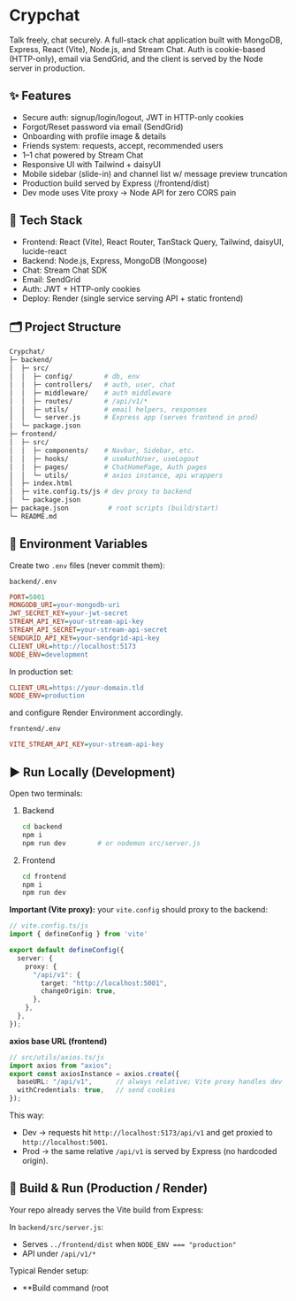 

# Crypchat

Talk freely, chat securely. A full-stack chat application built with MongoDB, Express, React (Vite), Node.js, and Stream Chat. Auth is cookie-based (HTTP-only), email via SendGrid, and the client is served by the Node server in production.

## ✨ Features

- Secure auth: signup/login/logout, JWT in HTTP-only cookies
- Forgot/Reset password via email (SendGrid)
- Onboarding with profile image & details
- Friends system: requests, accept, recommended users
- 1–1 chat powered by Stream Chat
- Responsive UI with Tailwind + daisyUI
- Mobile sidebar (slide-in) and channel list w/ message preview truncation
- Production build served by Express (/frontend/dist)
- Dev mode uses Vite proxy → Node API for zero CORS pain

## 🧰 Tech Stack

- Frontend: React (Vite), React Router, TanStack Query, Tailwind, daisyUI, lucide-react
- Backend: Node.js, Express, MongoDB (Mongoose)
- Chat: Stream Chat SDK
- Email: SendGrid
- Auth: JWT + HTTP-only cookies
- Deploy: Render (single service serving API + static frontend)

## 🗂️ Project Structure

```bash
Crypchat/
├─ backend/
│  ├─ src/
│  │  ├─ config/        # db, env
│  │  ├─ controllers/   # auth, user, chat
│  │  ├─ middleware/    # auth middleware
│  │  ├─ routes/        # /api/v1/*
│  │  ├─ utils/         # email helpers, responses
│  │  └─ server.js      # Express app (serves frontend in prod)
│  └─ package.json
├─ frontend/
│  ├─ src/
│  │  ├─ components/    # Navbar, Sidebar, etc.
│  │  ├─ hooks/         # useAuthUser, useLogout
│  │  ├─ pages/         # ChatHomePage, Auth pages
│  │  └─ utils/         # axios instance, api wrappers
│  ├─ index.html
│  ├─ vite.config.ts/js # dev proxy to backend
│  └─ package.json
├─ package.json          # root scripts (build/start)
└─ README.md
```

## 🔑 Environment Variables

Create two `.env` files (never commit them):

`backend/.env`

```ini
PORT=5001
MONGODB_URI=your-mongodb-uri
JWT_SECRET_KEY=your-jwt-secret
STREAM_API_KEY=your-stream-api-key
STREAM_API_SECRET=your-stream-api-secret
SENDGRID_API_KEY=your-sendgrid-api-key
CLIENT_URL=http://localhost:5173
NODE_ENV=development
```

In production set:

```ini
CLIENT_URL=https://your-domain.tld
NODE_ENV=production
```

and configure Render Environment accordingly.

`frontend/.env`

```ini
VITE_STREAM_API_KEY=your-stream-api-key
```

## ▶️ Run Locally (Development)

Open two terminals:

1.  Backend

    ```bash
    cd backend
    npm i
    npm run dev        # or nodemon src/server.js
    ```

2.  Frontend

    ```bash
    cd frontend
    npm i
    npm run dev
    ```

**Important (Vite proxy):** your `vite.config` should proxy to the backend:

```ts
// vite.config.ts/js
import { defineConfig } from 'vite'

export default defineConfig({
  server: {
    proxy: {
      "/api/v1": {
        target: "http://localhost:5001",
        changeOrigin: true,
      },
    },
  },
});
```

**axios base URL (frontend)**

```ts
// src/utils/axios.ts/js
import axios from "axios";
export const axiosInstance = axios.create({
  baseURL: "/api/v1",      // always relative; Vite proxy handles dev
  withCredentials: true,   // send cookies
});
```

This way:

- Dev → requests hit `http://localhost:5173/api/v1` and get proxied to `http://localhost:5001`.
- Prod → the same relative `/api/v1` is served by Express (no hardcoded origin).

## 🚀 Build & Run (Production / Render)

Your repo already serves the Vite build from Express:

In `backend/src/server.js`:

- Serves `../frontend/dist` when `NODE_ENV === "production"`
- API under `/api/v1/*`

Typical Render setup:

- **Build command (root
